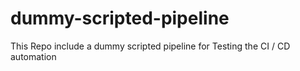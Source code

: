 # dummy-scripted-pipeline

This Repo include a dummy scripted pipeline for Testing the CI / CD automation

